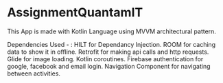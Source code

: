 # AssignmentQuantamIT

This App is made with Kotlin Language using MVVM architectural pattern.

Dependencies Used - :
 HILT for Dependancy Injection.
 ROOM for caching data to show it in offline.
 Retrofit for making api calls and http requests.
 Glide for image loading. 
 Kotlin coroutines. 
 Firebase authentication for google, facebook and email login.
 Navigation Component for navigating between activities.
